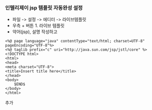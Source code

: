 


### 인텔리제이 jsp 템플릿 자동완성 설정
- 파일 -> 설정 -> 에디터 -> 라이브템플릿
- 우측 + 버튼 1. 라이브 템플릿
- 약어(jsp), 설명 작성하고
```
<%@ page language="java" contentType="text/html; charset=UTF-8" pageEncoding="UTF-8"%>
<%@ taglib prefix="c" uri="http://java.sun.com/jsp/jstl/core" %>
<!DOCTYPE html>
<html>
<head>
<meta charset="UTF-8">
<title>Insert title here</title>
</head>
<body>
    $END$
</body>
</html>
```
추가